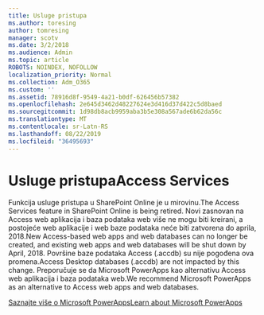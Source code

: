 ```yaml
---
title: Usluge pristupa
ms.author: toresing
author: tomresing
manager: scotv
ms.date: 3/2/2018
ms.audience: Admin
ms.topic: article
ROBOTS: NOINDEX, NOFOLLOW
localization_priority: Normal
ms.collection: Adm_O365
ms.custom: ''
ms.assetid: 78916d8f-9549-4a21-b0df-626456b57382
ms.openlocfilehash: 2e645d3462d48227624e3d416d37d422c5d8baed
ms.sourcegitcommit: 1d98db8acb9959aba3b5e308a567ade6b62da56c
ms.translationtype: MT
ms.contentlocale: sr-Latn-RS
ms.lasthandoff: 08/22/2019
ms.locfileid: "36495693"
---
```

# <a name="access-services"></a><span data-ttu-id="4ffe6-102">Usluge pristupa</span><span class="sxs-lookup"><span data-stu-id="4ffe6-102">Access Services</span></span>

<span data-ttu-id="4ffe6-103">Funkcija usluge pristupa u SharePoint Online je u mirovinu.</span><span class="sxs-lookup"><span data-stu-id="4ffe6-103">The Access Services feature in SharePoint Online is being retired.</span></span> <span data-ttu-id="4ffe6-104">Novi zasnovan na Access web aplikacija i baza podataka web više ne mogu biti kreirani, a postojeće web aplikacije i web baze podataka neće biti zatvorena do aprila, 2018.</span><span class="sxs-lookup"><span data-stu-id="4ffe6-104">New Access-based web apps and web databases can no longer be created, and existing web apps and web databases will be shut down by April, 2018.</span></span> <span data-ttu-id="4ffe6-105">Površine baze podataka Access (.accdb) su nije pogođena ova promena.</span><span class="sxs-lookup"><span data-stu-id="4ffe6-105">Access Desktop databases (.accdb) are not impacted by this change.</span></span> <span data-ttu-id="4ffe6-106">Preporučuje se da Microsoft PowerApps kao alternativu Access web aplikacija i baza podataka web.</span><span class="sxs-lookup"><span data-stu-id="4ffe6-106">We recommend Microsoft PowerApps as an alternative to Access web apps and web databases.</span></span> 
  
[<span data-ttu-id="4ffe6-107">Saznajte više o Microsoft PowerApps</span><span class="sxs-lookup"><span data-stu-id="4ffe6-107">Learn about Microsoft PowerApps</span></span>](https://powerapps.microsoft.com/)
  